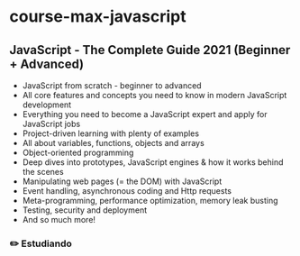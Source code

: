 # course-max-javascript

## JavaScript - The Complete Guide 2021 (Beginner + Advanced)

* JavaScript from scratch - beginner to advanced
* All core features and concepts you need to know in modern JavaScript development
* Everything you need to become a JavaScript expert and apply for JavaScript jobs
* Project-driven learning with plenty of examples
* All about variables, functions, objects and arrays
* Object-oriented programming
* Deep dives into prototypes, JavaScript engines & how it works behind the scenes
* Manipulating web pages (= the DOM) with JavaScript
* Event handling, asynchronous coding and Http requests
* Meta-programming, performance optimization, memory leak busting
* Testing, security and deployment
* And so much more!

### :pencil2: Estudiando
